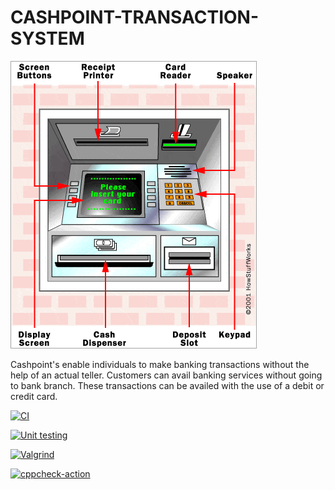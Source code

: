 # CASHPOINT-TRANSACTION-SYSTEM
![](https://github.com/Chinnam-Narendra-Prasad/CASHPOINT-TRANSACTION-SYSTEM/blob/main/atm-parts.webp)


Cashpoint's enable individuals to make banking transactions without the help of an actual teller. Customers can avail banking services without going to bank branch. These transactions can be availed with the use of a debit or credit card.


[![CI](https://github.com/Chinnam-Narendra-Prasad/CASHPOINT-TRANSACTION-SYSTEM/actions/workflows/build.yml/badge.svg)](https://github.com/Chinnam-Narendra-Prasad/CASHPOINT-TRANSACTION-SYSTEM/actions/workflows/build.yml)

[![Unit testing](https://github.com/Chinnam-Narendra-Prasad/CASHPOINT-TRANSACTION-SYSTEM/actions/workflows/unittest.yml/badge.svg)](https://github.com/Chinnam-Narendra-Prasad/CASHPOINT-TRANSACTION-SYSTEM/actions/workflows/unittest.yml)

[![Valgrind](https://github.com/Chinnam-Narendra-Prasad/CASHPOINT-TRANSACTION-SYSTEM/actions/workflows/valgrind.yml/badge.svg)](https://github.com/Chinnam-Narendra-Prasad/CASHPOINT-TRANSACTION-SYSTEM/actions/workflows/valgrind.yml)

[![cppcheck-action](https://github.com/Chinnam-Narendra-Prasad/CASHPOINT-TRANSACTION-SYSTEM/actions/workflows/cppcheck1.yml/badge.svg)](https://github.com/Chinnam-Narendra-Prasad/CASHPOINT-TRANSACTION-SYSTEM/actions/workflows/cppcheck1.yml)
